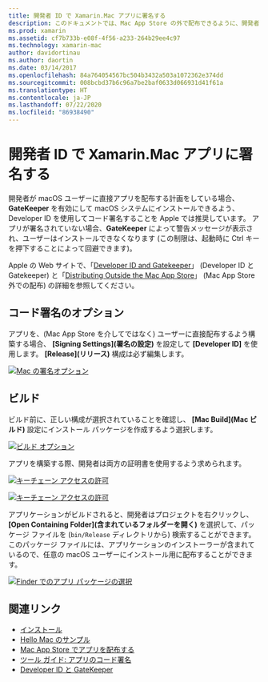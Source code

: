 ```yaml
---
title: 開発者 ID で Xamarin.Mac アプリに署名する
description: このドキュメントでは、Mac App Store の外で配布できるように、開発者 ID で Xamarin.Mac アプリに署名する方法について説明します。 コード署名オプションとビルドについて説明します。
ms.prod: xamarin
ms.assetid: cf7b733b-e08f-4f56-a233-264b29ee4c97
ms.technology: xamarin-mac
author: davidortinau
ms.author: daortin
ms.date: 03/14/2017
ms.openlocfilehash: 84a764054567bc504b3432a503a1072362e374dd
ms.sourcegitcommit: 008bcbd37b6c96a7be2baf0633d066931d41f61a
ms.translationtype: HT
ms.contentlocale: ja-JP
ms.lasthandoff: 07/22/2020
ms.locfileid: "86938490"
---
```

# <a name="signing-xamarinmac-apps-with-a-developer-id"></a>開発者 ID で Xamarin.Mac アプリに署名する

開発者が macOS ユーザーに直接アプリを配布する計画をしている場合、**GateKeeper** を有効にして macOS システムにインストールできるよう、Developer ID を使用してコード署名することを Apple では推奨しています。 アプリが署名されていない場合、**GateKeeper** によって警告メッセージが表示され、ユーザーはインストールできなくなります (この制限は、起動時に Ctrl キーを押下することによって回避できます)。

Apple の Web サイトで、「[Developer ID and Gatekeeper](https://developer.apple.com/developer-id/)」 (Developer ID と Gatekeeper) と「[Distributing Outside the Mac App Store](https://developer.apple.com/library/content/documentation/IDEs/Conceptual/AppDistributionGuide/Introduction/Introduction.html)」 (Mac App Store 外での配布) の詳細を参照してください。

## <a name="code-signing-options"></a>コード署名のオプション

アプリを、(Mac App Store を介してではなく) ユーザーに直接配布するよう構築する場合、 **[Signing Settings]\(署名の設定\)** を設定して **[Developer ID]** を使用します。 **[Release]\(リリース\)** 構成は必ず編集します。

 [![Mac の署名オプション](signing-images/config02.png)](signing-images/config02.png#lightbox)

## <a name="build"></a>ビルド

ビルド前に、正しい構成が選択されていることを確認し、 **[Mac Build]\(Mac ビルド\)** 設定にインストール パッケージを作成するよう選択します。

[![ビルド オプション](signing-images/config03.png)](signing-images/config03.png#lightbox)

アプリを構築する際、開発者は両方の証明書を使用するよう求められます。

 [![キーチェーン アクセスの許可](signing-images/image57.png)](signing-images/image57.png#lightbox)

 [![キーチェーン アクセスの許可](signing-images/image58.png)](signing-images/image58.png#lightbox)

アプリケーションがビルドされると、開発者はプロジェクトを右クリックし、 **[Open Containing Folder]\(含まれているフォルダーを開く\)** を選択して、パッケージ ファイルを (`bin/Release` ディレクトリから) 検索することができます。 このパッケージ ファイルには、アプリケーションのインストーラーが含まれているので、任意の macOS ユーザーにインストール用に配布することができます。

 [![Finder でのアプリ パッケージの選択](signing-images/image59.png)](signing-images/image59.png#lightbox)

## <a name="related-links"></a>関連リンク

- [インストール](~//mac/get-started/installation.md)
- [Hello Mac のサンプル](~//mac/get-started/hello-mac.md)
- [Mac App Store でアプリを配布する](https://developer.apple.com/devcenter/mac/checklist/)
- [ツール ガイド: アプリのコード署名](https://developer.apple.com/library/mac/#documentation/ToolsLanguages/Conceptual/OSXWorkflowGuide/CodeSigning/CodeSigning.html)
- [Developer ID と GateKeeper](https://developer.apple.com/developer-id/)
